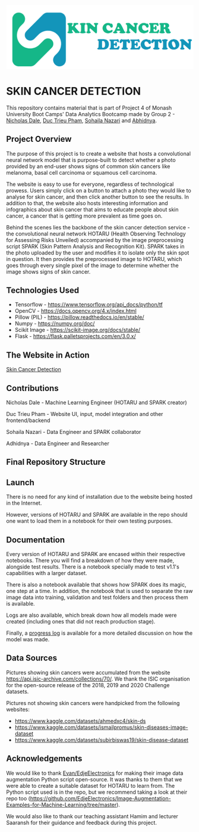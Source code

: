 ![Project Image](app/static/images/icon.png)
# SKIN CANCER DETECTION
This repository contains material that is part of Project 4 of Monash University Boot Camps' Data Analytics Bootcamp made by Group 2 - [Nicholas Dale](https://github.com/falconpunch082), [Duc Trieu Pham](https://github.com/Lilydales), [Sohaila Nazari](https://github.com/S-haila) and [Abhidnya](https://github.com/Abhidnya05).

## Project Overview

The purpose of this project is to create a website that hosts a convolutional neural network model that is purpose-built to detect whether a photo provided by an end-user shows signs of common skin cancers like melanoma, basal cell carcinoma or squamous cell carcinoma.

The website is easy to use for everyone, regardless of technological prowess. Users simply click on a button to attach a photo they would like to analyse for skin cancer, and then click another button to see the results. In addition to that, the website also hosts interesting information and infographics about skin cancer that aims to educate people about skin cancer, a cancer that is getting more prevalent as time goes on.

Behind the scenes lies the backbone of the skin cancer detection service - the convolutional neural network HOTARU (Health Observing Technology for Assessing Risks Unveiled) accompanied by the image preprocessing script SPARK (Skin Pattern Analysis and Recognition Kit). SPARK takes in the photo uploaded by the user and modifies it to isolate only the skin spot in question. It then provides the preprocessed image to HOTARU, which goes through every single pixel of the image to determine whether the image shows signs of skin cancer.

## Technologies Used
- Tensorflow - https://www.tensorflow.org/api_docs/python/tf
- OpenCV - https://docs.opencv.org/4.x/index.html
- Pillow (PIL) - https://pillow.readthedocs.io/en/stable/
- Numpy - https://numpy.org/doc/
- Scikit Image - https://scikit-image.org/docs/stable/
- Flask - https://flask.palletsprojects.com/en/3.0.x/

## The Website in Action

[Skin Cancer Detection](https://skindetector.pythonanywhere.com/)
## Contributions

Nicholas Dale - Machine Learning Engineer (HOTARU and SPARK creator)

Duc Trieu Pham - Website UI, input, model integration and other frontend/backend

Sohaila Nazari - Data Engineer and SPARK collaborator

Adhidnya - Data Engineer and Researcher

## Final Repository Structure


## Launch

There is no need for any kind of installation due to the website being hosted in the Internet.

However, versions of HOTARU and SPARK are available in the repo should one want to load them in a notebook for their own testing purposes.

## Documentation

Every version of HOTARU and SPARK are encased within their respective notebooks. There you will find a breakdown of how they were made, alongside test results. There is a notebook specially made to test v1.1's capabilities with a larger dataset.

There is also a notebook available that shows how SPARK does its magic, one step at a time. In addition, the notebook that is used to separate the raw image data into training, validation and test folders and then process them is available.

Logs are also available, which break down how all models made were created (including ones that did not reach production stage).

Finally, a [progress log](https://github.com/falconpunch082/skin-cancer-detection/blob/nick/HOTARU%20Model%20Creation%20Progress%20Log.docx) is available for a more detailed discussion on how the model was made.

## Data Sources

Pictures showing skin cancers were accumulated from the website https://api.isic-archive.com/collections/70/. We thank the ISIC organisation for the open-source release of the 2018, 2019 and 2020 Challenge datasets.

Pictures not showing skin cancers were handpicked from the following websites:
-	https://www.kaggle.com/datasets/ahmedxc4/skin-ds 
-	https://www.kaggle.com/datasets/ismailpromus/skin-diseases-image-dataset 
-	https://www.kaggle.com/datasets/subirbiswas19/skin-disease-dataset 

## Acknowledgements

We would like to thank [Evan/EdjeElectronics](https://github.com/EdjeElectronics) for making their image data augmentation Python script open-source. It was thanks to them that we were able to create a suitable dataset for HOTARU to learn from. The Python script used is in the repo, but we recommend taking a look at their repo too (https://github.com/EdjeElectronics/Image-Augmentation-Examples-for-Machine-Learning/tree/master).

We would also like to thank our teaching assistant Hamim and lecturer Saaransh for their guidance and feedback during this project.
